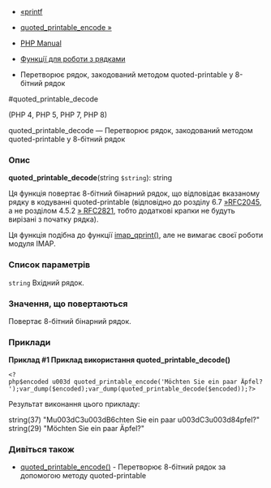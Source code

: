 - [«printf](function.printf.md)
- [quoted_printable_encode »](function.quoted-printable-encode.md)

- [PHP Manual](index.md)
- [Функції для роботи з рядками](ref.strings.md)
- Перетворює рядок, закодований методом quoted-printable у
8-бітний рядок

#quoted_printable_decode

(PHP 4, PHP 5, PHP 7, PHP 8)

quoted_printable_decode — Перетворює рядок, закодований методом
quoted-printable у 8-бітний рядок

### Опис

**quoted_printable_decode**(string `$string`): string

Ця функція повертає 8-бітний бінарний рядок, що відповідає
вказаному рядку в кодуванні quoted-printable (відповідно до розділу
6.7 [»RFC2045](http://www.faqs.org/rfcs/rfc2045), а не розділом 4.5.2
[» RFC2821](http://www.faqs.org/rfcs/rfc2821), тобто додаткові
крапки не будуть вирізані з початку рядка).

Ця функція подібна до функції [imap_qprint()](function.imap-qprint.md),
але не вимагає своєї роботи модуля IMAP.

### Список параметрів

`string`
Вхідний рядок.

### Значення, що повертаються

Повертає 8-бітний бінарний рядок.

### Приклади

**Приклад #1 Приклад використання **quoted_printable_decode()****

` <?php$encoded u003d quoted_printable_encode('Möchten Sie ein paar Äpfel?');var_dump($encoded);var_dump(quoted_printable_decode($encoded));?> `

Результат виконання цього прикладу:

string(37) "Mu003dC3u003dB6chten Sie ein paar u003dC3u003d84pfel?"
string(29) "Möchten Sie ein paar Äpfel?"

### Дивіться також

- [quoted_printable_encode()](function.quoted-printable-encode.md) -
Перетворює 8-бітний рядок за допомогою методу quoted-printable
